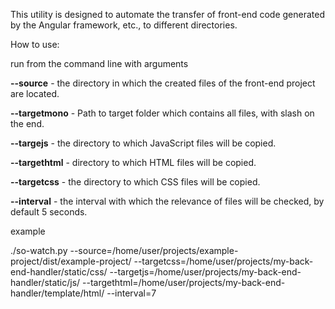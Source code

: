 This utility is designed to automate the transfer of front-end code generated by the Angular framework, etc., to different directories.

How to use:


run from the command line with arguments


**--source** - the directory in which the created files of the front-end project are located.

**--targetmono** - Path to target folder which contains all files, with slash on the end.

**--targejs** - the directory to which JavaScript files will be copied.

**--targethtml** - directory to which HTML files will be copied.

**--targetcss** - the directory to which CSS files will be copied.


**--interval** - the interval with which the relevance of files will be checked, by default 5 seconds.


example

./so-watch.py --source=/home/user/projects/example-project/dist/example-project/ --targetcss=/home/user/projects/my-back-end-handler/static/css/ --targetjs=/home/user/projects/my-back-end-handler/static/js/ --targethtml=/home/user/projects/my-back-end-handler/template/html/ --interval=7
